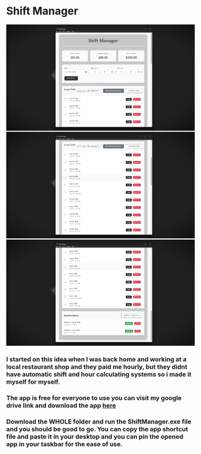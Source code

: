 # Shift Manager
![Screenshots](ss1.png)
![Screenshots](ss2.png)
![Screenshots](ss3.png)
### I started on this idea when I was back home and working at a local restaurant shop and they paid me hourly, but they didnt have automatic shift and hour calculating systems so i made it myself for myself.
### The app is free for everyone to use you can visit my google drive link and download the app <a href="https://drive.google.com/drive/folders/125PdF6YDXAK0VngEOm20_TQGHY1-y7np"> here</a>
### Download the <strong>WHOLE</strong> folder and run the ShiftManager.exe file and you should be good to go. You can copy the app shortcut file and paste it in your desktop and you can pin the opened app in your taskbar for the ease of use.
